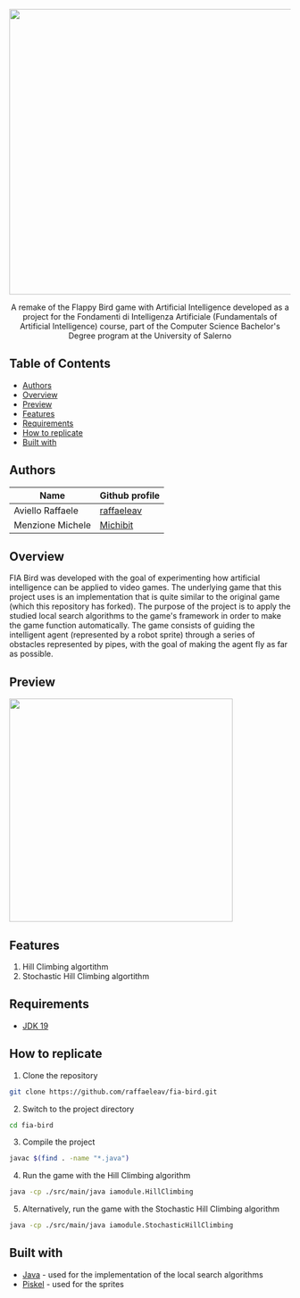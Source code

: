 <p align="center">
  <img src="https://github.com/raffaeleav/fia-bird/assets/114619463/2e8ea9ad-739f-4e58-98cb-70539385edf2" width="512" heigth="120">
</p>

<p align="center">
  A remake of the Flappy Bird game with Artificial Intelligence developed as a project for the Fondamenti di Intelligenza Artificiale (Fundamentals of Artificial Intelligence) course, part of the Computer Science Bachelor's Degree program at the University of Salerno
</p>


## Table of Contents
- [Authors](#Authors)
- [Overview](#Overview)
- [Preview](#Preview)
- [Features](#Features)
- [Requirements](#Requirements)
- [How to replicate](#How-to-replicate)
- [Built with](#Built-with)


## Authors
| Name | Github profile |
| ---- | --------- |
| Aviello Raffaele | [raffaeleav](https://github.com/raffaeleav) |
| Menzione Michele | [Michibit](https://github.com/Michibit) |


## Overview 
  FIA Bird was developed with the goal of experimenting 
how artificial intelligence can be applied to video games. 
The underlying game that this project uses is an implementation that is quite similar to the original game (which this repository has forked).
The purpose of 
the project is to apply the studied local search algorithms to the game's 
framework in order to make the game function automatically. 
The game 
consists of guiding the intelligent agent (represented by a robot sprite) 
through a series of obstacles represented by pipes, with the goal of making 
the agent fly as far as possible.


## Preview
<p>
  <img src="https://github.com/raffaeleav/fia-bird/assets/114619463/14afa6ef-8956-4ce0-b435-8c5011dc7c6a" width="400" heigth="400">
</p>


## Features
1) Hill Climbing algortithm
2) Stochastic Hill Climbing algortithm


## Requirements
- [JDK 19](https://www.oracle.com/java/technologies/downloads/#java19 "JDK 19")


## How to replicate
1) Clone the repository
```bash
git clone https://github.com/raffaeleav/fia-bird.git
```
2) Switch to the project directory
```bash
cd fia-bird
```
3) Compile the project
```bash
javac $(find . -name "*.java")
```
4) Run the game with the Hill Climbing algorithm 
```bash
java -cp ./src/main/java iamodule.HillClimbing
```
5) Alternatively, run the game with the Stochastic Hill Climbing algorithm 
```bash
java -cp ./src/main/java iamodule.StochasticHillClimbing
```


## Built with 
- [Java](https://www.oracle.com/java/technologies/downloads/#java19 "JDK 19") - used for the implementation of the local search algorithms
- [Piskel](https://www.piskelapp.com/) - used for the sprites
